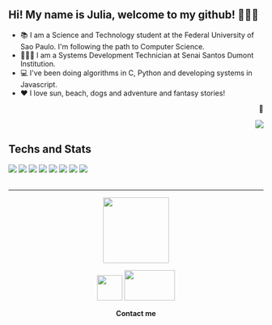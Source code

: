 ## Hi! My name is Julia, welcome to my github! 💁🏾‍♀️


- 📚 I am a Science and Technology student at the Federal University of Sao Paulo. I'm following the path to Computer Science.
- 👩🏾‍💻 I am a Systems Development Technician at Senai Santos Dumont Institution.
- 💻 I've been doing algorithms in C, Python and developing systems in Javascript.
- ❤ I love sun, beach, dogs and adventure and fantasy stories!
<div>
  <p align="right"> 👀 </p>
  <p align="right">   <img alingn="center" src="https://profile-counter.glitch.me/SeuPerfildoGitHub/count.svg" /></p>
</div>

## Techs and Stats

<div>
    <img src="https://img.shields.io/badge/JavaScript-F7DF1E?style=for-the-badge&logo=javascript&logoColor=black"></img>
    <img src="https://img.shields.io/badge/Node.js-43853D?style=for-the-badge&logo=node.js&logoColor=white"></img>
    <img src="https://img.shields.io/badge/HTML5-E34F26?style=for-the-badge&logo=html5&logoColor=white"></img>
    <img src="https://img.shields.io/badge/CSS3-1572B6?style=for-the-badge&logo=css3&logoColor=white"></img>
    <img src="https://img.shields.io/badge/Python-14354C?style=for-the-badge&logo=python&logoColor=white"></img>
    <img src="https://img.shields.io/badge/C-00599C?style=for-the-badge&logo=c&logoColor=white"></img>
    <img src="https://img.shields.io/badge/Java-ED8B00?style=for-the-badge&logo=java&logoColor=white"></img>
    <img src="https://img.shields.io/badge/PHP-777BB4?style=for-the-badge&logo=php&logoColor=white"></img>   
</div>
<br>

<div>
  <hr>
  <p align="center"><img src="https://i.picasion.com/pic91/027215eee1c494d5ca673325c9ffeef4.gif" width="130px" height="130px"></img> </p>
  <div>
    <p align="center">
      <a href="https://www.instagram.com/jsilvabarb/?hl=pt-br"><img width="50px" height="50px"    src="https://upload.wikimedia.org/wikipedia/commons/e/e7/Instagram_logo_2016.svg"></img></a>
        <a href="https://www.linkedin.com/in/julia-barbosa-795545171/"><img width="100px" height="60px"        src="https://upload.wikimedia.org/wikipedia/commons/0/01/LinkedIn_Logo.svg"></img></a>   
        <p align="center"><strong>Contact me</strong></p>
    </p>
  </div>
</div>
